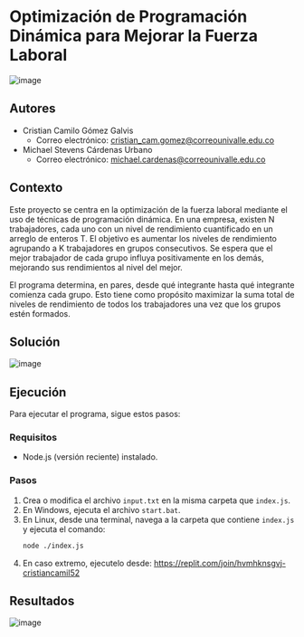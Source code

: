 # Optimización de Programación Dinámica para Mejorar la Fuerza Laboral

![image](https://github.com/ccgg1997/P.Dinamica-OptimizarFuerzaLaboral/assets/89625031/322ef96b-3a22-46d1-a11e-5ddb68e28b0e)


## Autores
- Cristian Camilo Gómez Galvis
  - Correo electrónico: cristian_cam.gomez@correounivalle.edu.co
- Michael Stevens Cárdenas Urbano
  - Correo electrónico: michael.cardenas@correounivalle.edu.co

## Contexto
Este proyecto se centra en la optimización de la fuerza laboral mediante el uso de técnicas de programación dinámica. En una empresa, existen N trabajadores, cada uno con un nivel de rendimiento cuantificado en un arreglo de enteros T. El objetivo es aumentar los niveles de rendimiento agrupando a K trabajadores en grupos consecutivos. Se espera que el mejor trabajador de cada grupo influya positivamente en los demás, mejorando sus rendimientos al nivel del mejor.

El programa determina, en pares, desde qué integrante hasta qué integrante comienza cada grupo. Esto tiene como propósito maximizar la suma total de niveles de rendimiento de todos los trabajadores una vez que los grupos estén formados.

## Solución
![image](https://github.com/ccgg1997/P.Dinamica-OptimizarFuerzaLaboral/assets/89625031/71eb5fc3-d8b9-4a84-a015-987ee01b3405)

## Ejecución
Para ejecutar el programa, sigue estos pasos:

### Requisitos
- Node.js (versión reciente) instalado.

### Pasos
1. Crea o modifica el archivo `input.txt` en la misma carpeta que `index.js`.
2. En Windows, ejecuta el archivo `start.bat`.
3. En Linux, desde una terminal, navega a la carpeta que contiene `index.js` y ejecuta el comando:
   ```sh
   node ./index.js
4. En caso extremo, ejecutelo desde: https://replit.com/join/hvmhknsgvj-cristiancamil52

## Resultados
![image](https://github.com/ccgg1997/P.Dinamica-OptimizarFuerzaLaboral/assets/89625031/2ead3d0c-70c0-43ed-96eb-d6fbd41931cc)

